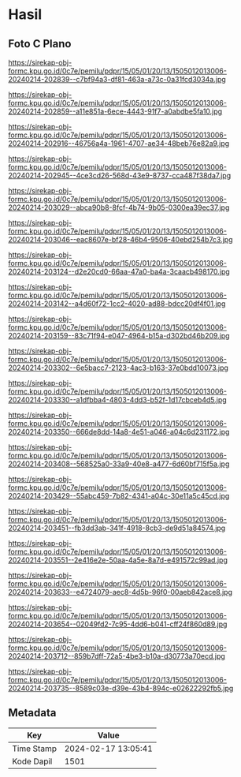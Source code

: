 # Hasil

## Foto C Plano

https://sirekap-obj-formc.kpu.go.id/0c7e/pemilu/pdpr/15/05/01/20/13/1505012013006-20240214-202839--c7bf94a3-df81-463a-a73c-0a31fcd3034a.jpg

https://sirekap-obj-formc.kpu.go.id/0c7e/pemilu/pdpr/15/05/01/20/13/1505012013006-20240214-202859--a11e851a-6ece-4443-91f7-a0abdbe5fa10.jpg

https://sirekap-obj-formc.kpu.go.id/0c7e/pemilu/pdpr/15/05/01/20/13/1505012013006-20240214-202916--46756a4a-1961-4707-ae34-48beb76e82a9.jpg

https://sirekap-obj-formc.kpu.go.id/0c7e/pemilu/pdpr/15/05/01/20/13/1505012013006-20240214-202945--4ce3cd26-568d-43e9-8737-cca487f38da7.jpg

https://sirekap-obj-formc.kpu.go.id/0c7e/pemilu/pdpr/15/05/01/20/13/1505012013006-20240214-203029--abca90b8-8fcf-4b74-9b05-0300ea39ec37.jpg

https://sirekap-obj-formc.kpu.go.id/0c7e/pemilu/pdpr/15/05/01/20/13/1505012013006-20240214-203046--eac8607e-bf28-46b4-9506-40ebd254b7c3.jpg

https://sirekap-obj-formc.kpu.go.id/0c7e/pemilu/pdpr/15/05/01/20/13/1505012013006-20240214-203124--d2e20cd0-66aa-47a0-ba4a-3caacb498170.jpg

https://sirekap-obj-formc.kpu.go.id/0c7e/pemilu/pdpr/15/05/01/20/13/1505012013006-20240214-203142--a4d60f72-1cc2-4020-ad88-bdcc20df4f01.jpg

https://sirekap-obj-formc.kpu.go.id/0c7e/pemilu/pdpr/15/05/01/20/13/1505012013006-20240214-203159--83c71f94-e047-4964-b15a-d302bd46b209.jpg

https://sirekap-obj-formc.kpu.go.id/0c7e/pemilu/pdpr/15/05/01/20/13/1505012013006-20240214-203302--6e5bacc7-2123-4ac3-b163-37e0bdd10073.jpg

https://sirekap-obj-formc.kpu.go.id/0c7e/pemilu/pdpr/15/05/01/20/13/1505012013006-20240214-203330--a1dfbba4-4803-4dd3-b52f-1d17cbceb4d5.jpg

https://sirekap-obj-formc.kpu.go.id/0c7e/pemilu/pdpr/15/05/01/20/13/1505012013006-20240214-203350--666de8dd-14a8-4e51-a046-a04c6d231172.jpg

https://sirekap-obj-formc.kpu.go.id/0c7e/pemilu/pdpr/15/05/01/20/13/1505012013006-20240214-203408--568525a0-33a9-40e8-a477-6d60bf715f5a.jpg

https://sirekap-obj-formc.kpu.go.id/0c7e/pemilu/pdpr/15/05/01/20/13/1505012013006-20240214-203429--55abc459-7b82-4341-a04c-30e11a5c45cd.jpg

https://sirekap-obj-formc.kpu.go.id/0c7e/pemilu/pdpr/15/05/01/20/13/1505012013006-20240214-203451--fb3dd3ab-341f-4918-8cb3-de9d51a84574.jpg

https://sirekap-obj-formc.kpu.go.id/0c7e/pemilu/pdpr/15/05/01/20/13/1505012013006-20240214-203551--2e416e2e-50aa-4a5e-8a7d-e491572c99ad.jpg

https://sirekap-obj-formc.kpu.go.id/0c7e/pemilu/pdpr/15/05/01/20/13/1505012013006-20240214-203633--e4724079-aec8-4d5b-96f0-00aeb842ace8.jpg

https://sirekap-obj-formc.kpu.go.id/0c7e/pemilu/pdpr/15/05/01/20/13/1505012013006-20240214-203654--02049fd2-7c95-4dd6-b041-cff24f860d89.jpg

https://sirekap-obj-formc.kpu.go.id/0c7e/pemilu/pdpr/15/05/01/20/13/1505012013006-20240214-203712--859b7dff-72a5-4be3-b10a-d30773a70ecd.jpg

https://sirekap-obj-formc.kpu.go.id/0c7e/pemilu/pdpr/15/05/01/20/13/1505012013006-20240214-203735--8589c03e-d39e-43b4-894c-e02622292fb5.jpg


## Metadata

| Key        | Value               |
| ---------- | ------------------- |
| Time Stamp | 2024-02-17 13:05:41 |
| Kode Dapil | 1501                |



